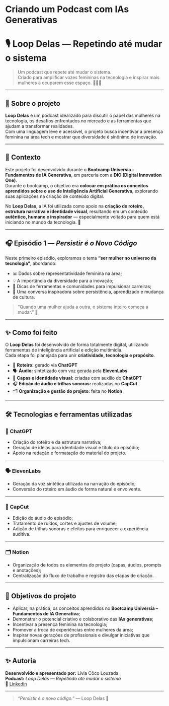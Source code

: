 # Criando um Podcast com IAs Generativas

# 🎙️ Loop Delas — Repetindo até mudar o sistema

> Um podcast que repete até mudar o sistema.  
> Criado para amplificar vozes femininas na tecnologia e inspirar mais mulheres a ocuparem esse espaço. 👩‍💻💜

---

## 🚀 Sobre o projeto

**Loop Delas** é um podcast idealizado para discutir o papel das mulheres na tecnologia, os desafios enfrentados no mercado e as ferramentas que ajudam a transformar realidades.  
Com uma linguagem leve e acessível, o projeto busca incentivar a presença feminina na área tech e mostrar que diversidade é sinônimo de inovação.

---

## 🧠 Contexto

Este projeto foi desenvolvido durante o **Bootcamp Universia – Fundamentos de IA Generativa**, em parceria com a **DIO (Digital Innovation One)**.  
Durante o bootcamp, o objetivo era **colocar em prática os conceitos aprendidos sobre o uso de Inteligência Artificial Generativa**, explorando suas aplicações na criação de conteúdo digital.

No **Loop Delas**, a IA foi utilizada como apoio na **criação do roteiro, estrutura narrativa e identidade visual**, resultando em um conteúdo **autêntico, humano e inspirador** — especialmente voltado para quem está iniciando no mundo da tecnologia. 💫

---

## 🎧 Episódio 1 — *Persistir é o Novo Código*

Neste primeiro episódio, exploramos o tema **“ser mulher no universo da tecnologia”**, abordando:

- 📊 Dados sobre representatividade feminina na área;  
- 💡 A importância da diversidade para a inovação;  
- 🧭 Dicas de ferramentas e comunidades para impulsionar carreiras;  
- 💬 Uma conversa inspiradora sobre persistência, aprendizado e mudança de cultura.

> “Quando uma mulher ajuda a outra, o sistema inteiro começa a mudar.” 💪

---

## ✨ Como foi feito

O **Loop Delas** foi desenvolvido de forma totalmente digital, utilizando ferramentas de inteligência artificial e edição multimídia.  
Cada etapa foi planejada para unir **criatividade, tecnologia e propósito**.

- 🧠 **Roteiro:** gerado via **ChatGPT**  
- 🗣️ **Áudio:** sintetizado com voz gerada pela **ElevenLabs**  
- 🎨 **Capas e identidade visual:** criadas com auxílio do **ChatGPT**  
- 🎧 **Edição de áudio e trilhas sonoras:** realizadas no **CapCut**  
- 🗂️ **Organização e gestão do projeto:** feita no **Notion**

---

## 🛠️ Tecnologias e ferramentas utilizadas

### 💬 **ChatGPT**
- Criação do roteiro e da estrutura narrativa;  
- Geração de ideias para identidade visual e título do episódio;  
- Apoio na redação e formatação do material do projeto.

---

### 🗣️ **ElevenLabs**
- Geração da voz sintética utilizada na narração do episódio;  
- Conversão do roteiro em áudio de forma natural e envolvente.

---

### 🎨 **CapCut**
- Edição do áudio do episódio;  
- Tratamento de ruídos, cortes e ajustes de volume;  
- Adição de trilhas sonoras e efeitos para enriquecer a experiência auditiva.

---

### 🗂️ **Notion**
- Organização de todos os elementos do projeto (capas, áudios, prompts e anotações);  
- Centralização do fluxo de trabalho e registro das etapas de criação.

---

## 🧩 Objetivos do projeto

- Aplicar, na prática, os conceitos aprendidos no **Bootcamp Universia – Fundamentos de IA Generativa**;  
- Demonstrar o potencial criativo e colaborativo das **IAs generativas**;  
- Incentivar a presença feminina na tecnologia;  
- Promover a troca de experiências entre mulheres da área;  
- Inspirar novas gerações de profissionais e divulgar iniciativas que impulsionam carreiras tech.

---

## ✨ Autoria

**Desenvolvido e apresentado por:** Lívia Côco Louzada  
**Podcast:** *Loop Delas — Repetindo até mudar o sistema*  
🔗 [LinkedIn](https://www.linkedin.com/in/lívia-côco-louzada-85ab5a273/)

---

> _“Persistir é o novo código.”_ — Loop Delas 💫
